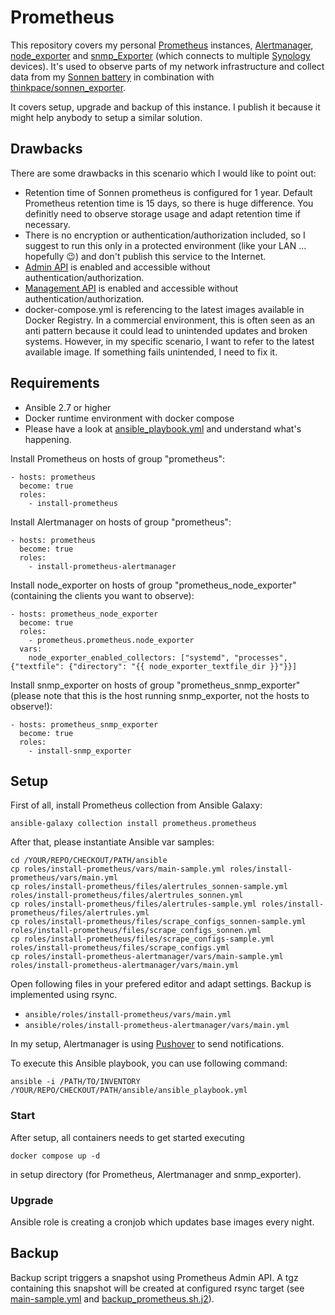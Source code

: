 # Prometheus

This repository covers my personal [Prometheus](https://prometheus.io) instances, [Alertmanager](https://prometheus.io/docs/alerting/latest/alertmanager/), [node_exporter](https://github.com/prometheus/node_exporter) and [snmp_Exporter](https://github.com/prometheus/snmp_exporter) (which connects to multiple [Synology](https://www.synology.com) devices). It's used to observe parts of my network infrastructure and collect data from my [Sonnen battery](https://sonnen.de) in combination with [thinkpace/sonnen_exporter](https://github.com/thinkpace/sonnen_exporter).

It covers setup, upgrade and backup of this instance. I publish it because it might help anybody to setup a similar solution.

## Drawbacks

There are some drawbacks in this scenario which I would like to point out:

* Retention time of Sonnen prometheus is configured for 1 year. Default Prometheus retention time is 15 days, so there is huge difference. You definitly need to observe storage usage and adapt retention time if necessary.
* There is no encryption or authentication/authorization included, so I suggest to run this only in a protected environment (like your LAN ... hopefully 😉) and don't publish this service to the Internet.
* [Admin API](https://prometheus.io/docs/prometheus/latest/querying/api/) is enabled and accessible without authentication/authorization.
* [Management API](https://prometheus.io/docs/prometheus/latest/management_api/) is enabled and accessible without authentication/authorization.
* docker-compose.yml is referencing to the latest images available in Docker Registry. In a commercial environment, this is often seen as an anti pattern because it could lead to unintended updates and broken systems. However, in my specific scenario, I want to refer to the latest available image. If something fails unintended, I need to fix it.

## Requirements

* Ansible 2.7 or higher
* Docker runtime environment with docker compose
* Please have a look at [ansible_playbook.yml](ansible/ansible_playbook.yml) and understand what's happening.

Install Prometheus on hosts of group "prometheus":

```
- hosts: prometheus
  become: true
  roles:
    - install-prometheus
```

Install Alertmanager on hosts of group "prometheus":

```
- hosts: prometheus
  become: true
  roles:
    - install-prometheus-alertmanager
```

Install node_exporter on hosts of group "prometheus_node_exporter" (containing the clients you want to observe):

```
- hosts: prometheus_node_exporter
  become: true
  roles:
    - prometheus.prometheus.node_exporter
  vars:
    node_exporter_enabled_collectors: ["systemd", "processes", {"textfile": {"directory": "{{ node_exporter_textfile_dir }}"}}]
```

Install snmp_exporter on hosts of group "prometheus_snmp_exporter" (please note that this is the host running snmp_exporter, not the hosts to observe!):

```
- hosts: prometheus_snmp_exporter
  become: true
  roles:
    - install-snmp_exporter
```

## Setup

First of all, install Prometheus collection from Ansible Galaxy:

```
ansible-galaxy collection install prometheus.prometheus
```

After that, please instantiate Ansible var samples:

```
cd /YOUR/REPO/CHECKOUT/PATH/ansible
cp roles/install-prometheus/vars/main-sample.yml roles/install-prometheus/vars/main.yml
cp roles/install-prometheus/files/alertrules_sonnen-sample.yml roles/install-prometheus/files/alertrules_sonnen.yml
cp roles/install-prometheus/files/alertrules-sample.yml roles/install-prometheus/files/alertrules.yml
cp roles/install-prometheus/files/scrape_configs_sonnen-sample.yml roles/install-prometheus/files/scrape_configs_sonnen.yml
cp roles/install-prometheus/files/scrape_configs-sample.yml roles/install-prometheus/files/scrape_configs.yml
cp roles/install-prometheus-alertmanager/vars/main-sample.yml roles/install-prometheus-alertmanager/vars/main.yml
```

Open following files in your prefered editor and adapt settings. Backup is implemented using rsync.

* `ansible/roles/install-prometheus/vars/main.yml`
* `ansible/roles/install-prometheus-alertmanager/vars/main.yml`

In my setup, Alertmanager is using [Pushover](https://pushover.net/) to send notifications.

To execute this Ansible playbook, you can use following command:

```
ansible -i /PATH/TO/INVENTORY /YOUR/REPO/CHECKOUT/PATH/ansible/ansible_playbook.yml
```

### Start

After setup, all containers needs to get started executing

```
docker compose up -d
```

in setup directory (for Prometheus, Alertmanager and snmp_exporter).

### Upgrade

Ansible role is creating a cronjob which updates base images every night.

## Backup

Backup script triggers a snapshot using Prometheus Admin API. A tgz containing this snapshot will be created at configured rsync target (see [main-sample.yml](/ansible/roles/install-prometheus/vars/main-sample.yml) and [backup_prometheus.sh.j2](/ansible/roles/install-prometheus/templates/backup_prometheus.sh.j2)).
